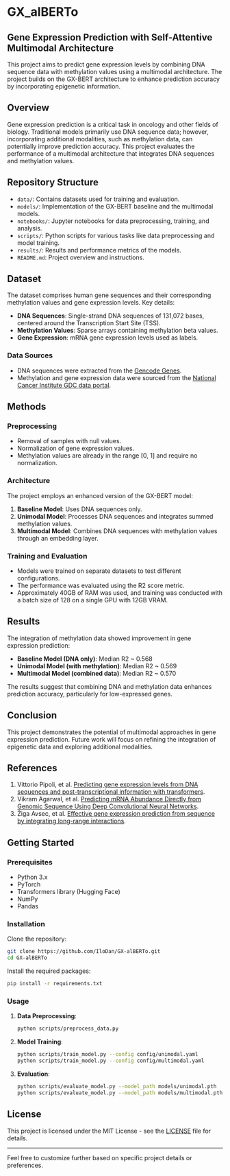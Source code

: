 # GX_alBERTo
## Gene Expression Prediction with Self-Attentive Multimodal Architecture

This project aims to predict gene expression levels by combining DNA sequence data with methylation values using a multimodal architecture. The project builds on the GX-BERT architecture to enhance prediction accuracy by incorporating epigenetic information.

## Overview

Gene expression prediction is a critical task in oncology and other fields of biology. Traditional models primarily use DNA sequence data; however, incorporating additional modalities, such as methylation data, can potentially improve prediction accuracy. This project evaluates the performance of a multimodal architecture that integrates DNA sequences and methylation values.

## Repository Structure

- `data/`: Contains datasets used for training and evaluation.
- `models/`: Implementation of the GX-BERT baseline and the multimodal models.
- `notebooks/`: Jupyter notebooks for data preprocessing, training, and analysis.
- `scripts/`: Python scripts for various tasks like data preprocessing and model training.
- `results/`: Results and performance metrics of the models.
- `README.md`: Project overview and instructions.

## Dataset

The dataset comprises human gene sequences and their corresponding methylation values and gene expression levels. Key details:
- **DNA Sequences**: Single-strand DNA sequences of 131,072 bases, centered around the Transcription Start Site (TSS).
- **Methylation Values**: Sparse arrays containing methylation beta values.
- **Gene Expression**: mRNA gene expression levels used as labels.

### Data Sources

- DNA sequences were extracted from the [Gencode Genes](https://www.gencodegenes.org/human/release_45lift37.html).
- Methylation and gene expression data were sourced from the [National Cancer Institute GDC data portal](https://gdc.cancer.gov/).

## Methods

### Preprocessing

- Removal of samples with null values.
- Normalization of gene expression values.
- Methylation values are already in the range [0, 1] and require no normalization.

### Architecture

The project employs an enhanced version of the GX-BERT model:

1. **Baseline Model**: Uses DNA sequences only.
2. **Unimodal Model**: Processes DNA sequences and integrates summed methylation values.
3. **Multimodal Model**: Combines DNA sequences with methylation values through an embedding layer.

### Training and Evaluation

- Models were trained on separate datasets to test different configurations.
- The performance was evaluated using the R2 score metric.
- Approximately 40GB of RAM was used, and training was conducted with a batch size of 128 on a single GPU with 12GB VRAM.

## Results

The integration of methylation data showed improvement in gene expression prediction:

- **Baseline Model (DNA only)**: Median R2 ~ 0.568
- **Unimodal Model (with methylation)**: Median R2 ~  0.569
- **Multimodal Model (combined data)**: Median R2 ~ 0.570

The results suggest that combining DNA and methylation data enhances prediction accuracy, particularly for low-expressed genes.

## Conclusion

This project demonstrates the potential of multimodal approaches in gene expression prediction. Future work will focus on refining the integration of epigenetic data and exploring additional modalities.

## References

1. Vittorio Pipoli, et al. [Predicting gene expression levels from DNA sequences and post-transcriptional information with transformers](https://www.sciencedirect.com/science/article/pii/S0169260722004175).
2. Vikram Agarwal, et al. [Predicting mRNA Abundance Directly from Genomic Sequence Using Deep Convolutional Neural Networks](https://www.cell.com/cell-reports/pdf/S2211-1247(20)30616-1.pdf).
3. Žiga Avsec, et al. [Effective gene expression prediction from sequence by integrating long-range interactions](https://www.nature.com/articles/s41592-021-01252-x).

## Getting Started

### Prerequisites

- Python 3.x
- PyTorch
- Transformers library (Hugging Face)
- NumPy
- Pandas

### Installation

Clone the repository:
```bash
git clone https://github.com/IloDan/GX-alBERTo.git
cd GX-alBERTo
```

Install the required packages:
```bash
pip install -r requirements.txt
```

### Usage

1. **Data Preprocessing**:
   ```bash
   python scripts/preprocess_data.py
   ```

2. **Model Training**:
   ```bash
   python scripts/train_model.py --config config/unimodal.yaml
   python scripts/train_model.py --config config/multimodal.yaml
   ```

3. **Evaluation**:
   ```bash
   python scripts/evaluate_model.py --model_path models/unimodal.pth
   python scripts/evaluate_model.py --model_path models/multimodal.pth
   ```

## License

This project is licensed under the MIT License - see the [LICENSE](LICENSE) file for details.

---

Feel free to customize further based on specific project details or preferences.
